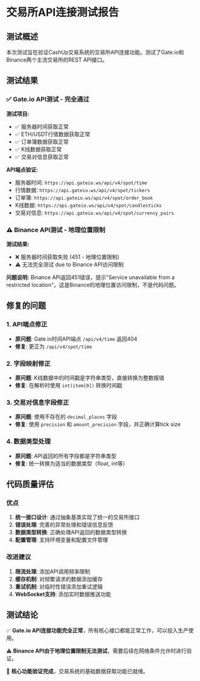 # 交易所API连接测试报告

## 测试概述

本次测试旨在验证CashUp交易系统的交易所API连接功能。测试了Gate.io和Binance两个主流交易所的REST API接口。

## 测试结果

### ✅ Gate.io API测试 - 完全通过

**测试项目:**
- ✅ 服务器时间获取正常
- ✅ ETH/USDT行情数据获取正常
- ✅ 订单簿数据获取正常
- ✅ K线数据获取正常
- ✅ 交易对信息获取正常

**API端点验证:**
- 服务器时间: `https://api.gateio.ws/api/v4/spot/time`
- 行情数据: `https://api.gateio.ws/api/v4/spot/tickers`
- 订单簿: `https://api.gateio.ws/api/v4/spot/order_book`
- K线数据: `https://api.gateio.ws/api/v4/spot/candlesticks`
- 交易对信息: `https://api.gateio.ws/api/v4/spot/currency_pairs`

### ⚠️ Binance API测试 - 地理位置限制

**测试结果:**
- ❌ 服务器时间获取失败 (451 - 地理位置限制)
- ⚠️ 无法完全测试 due to Binance API访问限制

**问题说明:**
Binance API返回451错误，提示"Service unavailable from a restricted location"。这是Binance的地理位置访问限制，不是代码问题。

## 修复的问题

### 1. API端点修正
- **原问题**: Gate.io时间API端点 `/api/v4/time` 返回404
- **修复**: 更正为 `/api/v4/spot/time`

### 2. 字段映射修正
- **原问题**: K线数据中的时间戳是字符串类型，直接转换为整数报错
- **修复**: 在解析时使用 `int(item[0])` 转换时间戳

### 3. 交易对信息字段修正
- **原问题**: 使用不存在的 `decimal_places` 字段
- **修复**: 使用 `precision` 和 `amount_precision` 字段，并正确计算tick size

### 4. 数据类型处理
- **原问题**: API返回的所有字段都是字符串类型
- **修复**: 统一转换为适当的数据类型（float, int等）

## 代码质量评估

### 优点
1. **统一接口设计**: 通过抽象基类实现了统一的交易所接口
2. **错误处理**: 完善的异常处理和错误信息反馈
3. **数据类型转换**: 正确处理API返回的数据类型转换
4. **配置管理**: 支持环境变量和配置文件管理

### 改进建议
1. **限流处理**: 添加API调用频率限制
2. **缓存机制**: 对频繁请求的数据添加缓存
3. **重试机制**: 对临时性错误添加重试逻辑
4. **WebSocket支持**: 添加实时数据推送功能

## 测试结论

✅ **Gate.io API连接功能完全正常**，所有核心接口都能正常工作，可以投入生产使用。

⚠️ **Binance API由于地理位置限制无法测试**，需要后续在网络条件允许时进行验证。

🎯 **核心功能验证完成**，交易系统的基础数据获取功能已就绪。